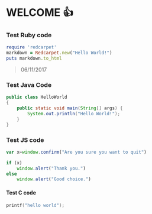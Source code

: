 # WELCOME :+1:
### Test Ruby code
```ruby
require 'redcarpet'
markdown = Redcarpet.new("Hello World!")
puts markdown.to_html
```  
> 06/11/2017  
### Test Java Code
```java
public class HelloWorld
{
	public static void main(String[] args) {
		System.out.println("Hello World!");
	}
}
```

### Test JS code
```javascript
var x=window.confirm("Are you sure you want to quit")

if (x)
    window.alert("Thank you.")
else
    window.alert("Good choice.")
```
#### Test C code
```c
printf("hello world");
```
